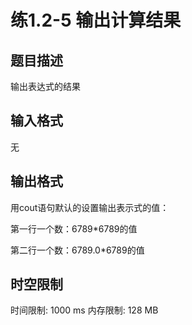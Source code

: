 # 练1.2-5 输出计算结果

## 题目描述

输出表达式的结果

## 输入格式

无

## 输出格式

 用cout语句默认的设置输出表示式的值：
 
 第一行一个数：6789*6789的值
 
 第二行一个数：6789.0*6789的值
 

## 时空限制

时间限制: 1000 ms
内存限制: 128 MB

